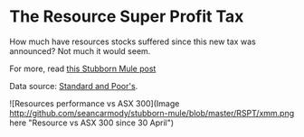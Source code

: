 # The Resource Super Profit Tax
How much have resources stocks suffered since this
new tax was announced? Not much it would seem.

For more, read [this Stubborn Mule post](http://www.stubbornmule.net/2010/05/the-australian-resources-tax/)

Data source: [Standard and Poor's](http://www.standardandpoors.com/indices/sp-asx-all-ordinaries/en/us/?indexId=spaustaordaudto--p-au----).

![Resources performance vs ASX 300](Image http://github.com/seancarmody/stubborn-mule/blob/master/RSPT/xmm.png here "Resource vs ASX 300 since 30 April")
